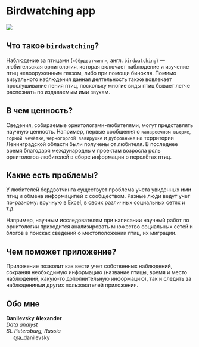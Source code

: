 # Birdwatching app

<img src="https://www.imperial.ac.uk/ImageCropToolT4/imageTool/uploaded-images/newseventsimage_1645625619609_mainnews2012_x1.webp">


## Что такое `birdwatching`?

Наблюдение за птицами (`«бёрдвотчинг»`, англ. `birdwatching`) — любительская орнитология, которая включает наблюдение и изучение птиц невооруженным глазом, либо при помощи бинокля. Помимо визуального наблюдения данная деятельность также вовлекает прослушивание пения птиц, поскольку многие виды птиц бывает легче распознать по издаваемым ими звукам.

## В чем ценность?
Сведения, собираемые орнитологами-любителями, могут представлять научную ценность. Например, первые сообщения о `канареечном вьюрке`, `горной чечётке`, `черногорлой завирушке` и `дубровнике` на территории Ленинградской области были получены от любителя. В последнее время благодаря международным проектам возросла роль орнитологов-любителей в сборе информации о перелётах птиц.

## Какие есть проблемы?
У любителей бердвотчинга существует проблема учета увиденных ими птиц и обмена информаципей с сообществом. Разные люди ведут учет по-разному: вручную в Excel, в своих различных социальных сетях и т.д.

Например, научным исследователям при написании научный работ по орнитологии приходится анализировать множество социальных сетей и блогов в поисках сведений о местоположении птиц, их миграции.

## Чем поможет приложение?
Приложение позволит как вести учет собственных наблюдений, сохраняя необходимую информацию (название птицы, время и место наблюдений, какую-то дополнительную информацию), так и следить за наблюдениями других пользователей приложения.

## Обо мне
**Danilevsky Alexander**\
*Data analyst*\
*St. Petersburg, Russia*\
<img src="https://upload.wikimedia.org/wikipedia/commons/thumb/8/83/Telegram_2019_Logo.svg/512px-Telegram_2019_Logo.svg.png" width="15" height="15">
@a_danilevsky